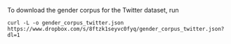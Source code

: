 To download the gender corpus for the Twitter dataset, run
```
curl -L -o gender_corpus_twitter.json https://www.dropbox.com/s/8ftzk1seyvc0fyq/gender_corpus_twitter.json?dl=1
```